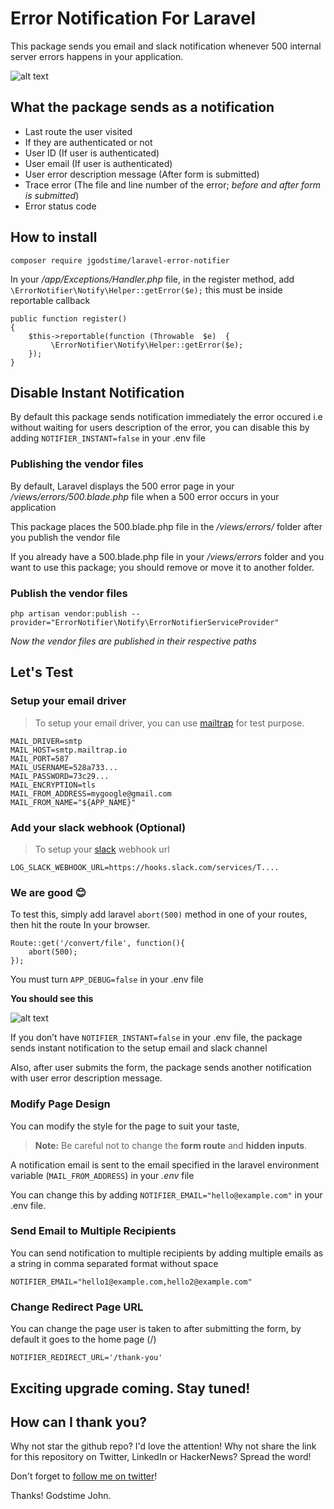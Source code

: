 
# Error Notification For Laravel

This package sends you email and slack notification whenever 500 internal server errors happens in your application.
  

![alt text](https://img001.prntscr.com/file/img001/Zirxkel4QF-IDBFV5v1veA.png)

 
## What the package sends as a notification

- Last route the user visited
- If they are authenticated or not
- User ID (If user is authenticated)
- User email (If user is authenticated)
- User error description message (After form is submitted)
- Trace error (The file and line number of the error; *before and after form is submitted*)
- Error status code

## How to install

    composer require jgodstime/laravel-error-notifier

In your */app/Exceptions/Handler.php* file, in the register method, add `\ErrorNotifier\Notify\Helper::getError($e);` this must be  inside  reportable callback

    public function register()
    {
    	$this->reportable(function (Throwable  $e)  {
    		 \ErrorNotifier\Notify\Helper::getError($e);
    	});
    }

## Disable  Instant Notification 
 
 By default this package sends notification immediately the error occured i.e without waiting for users description of the error, you can disable this by adding `NOTIFIER_INSTANT=false` in your .env file
 
### Publishing the vendor files

By default, Laravel displays the 500 error page in your */views/errors/500.blade.php* file when a 500 error occurs in your application

This package places the 500.blade.php file in the */views/errors/* folder after you publish the vendor file

If you already have a 500.blade.php file in your */views/errors* folder and you want to use this package; you should remove or move it to another folder.

### Publish the vendor files

    php artisan vendor:publish --provider="ErrorNotifier\Notify\ErrorNotifierServiceProvider"

*Now the vendor files are published in their respective paths*

## Let's Test

### Setup your email driver
> To setup your email driver, you can use [mailtrap](https://mailtrap.io/) for test purpose.

    MAIL_DRIVER=smtp
    MAIL_HOST=smtp.mailtrap.io
    MAIL_PORT=587
    MAIL_USERNAME=528a733...
    MAIL_PASSWORD=73c29...
    MAIL_ENCRYPTION=tls
    MAIL_FROM_ADDRESS=mygoogle@gmail.com
    MAIL_FROM_NAME="${APP_NAME}"

### Add your slack webhook (Optional)
> To setup your  [slack](https://api.slack.com/messaging/webhooks)  webhook url

    LOG_SLACK_WEBHOOK_URL=https://hooks.slack.com/services/T....

### We are good 😊 
To test this, simply add laravel `abort(500)` method in one of your routes, then hit the route In your browser.


    Route::get('/convert/file', function(){
    	abort(500);
    });

You must turn `APP_DEBUG=false` in your .env file

**You should see this**

![alt text](https://img001.prntscr.com/file/img001/Zirxkel4QF-IDBFV5v1veA.png)

 If you don’t  have `NOTIFIER_INSTANT=false` in your .env file, the package sends instant notification to the setup email and slack channel

Also, after user submits the form, the package sends another notification with user error description message.

### Modify Page Design
You can modify the style for the page to suit your taste,
>  **Note:** Be careful not to change the **form route** and **hidden inputs**.

A notification email is sent to the email specified in the laravel environment variable (`MAIL_FROM_ADDRESS`) in your *.env* file

You can change this by adding `NOTIFIER_EMAIL="hello@example.com"` in your .env file.


### Send Email to Multiple Recipients

You can send notification to multiple recipients by adding multiple emails as a string in comma separated format without space

    NOTIFIER_EMAIL="hello1@example.com,hello2@example.com"


### Change Redirect Page URL

You can change the page user is taken to after submitting the form, by default it goes to the home page (/)

    NOTIFIER_REDIRECT_URL='/thank-you'


## Exciting upgrade coming. Stay tuned!

  

## How can I thank you?

Why not star the github repo? I'd love the attention! Why not share the link for this repository on Twitter, LinkedIn or HackerNews? Spread the word!

Don't forget to [follow me on twitter](https://twitter.com/johngodstime)!

Thanks! Godstime John.




